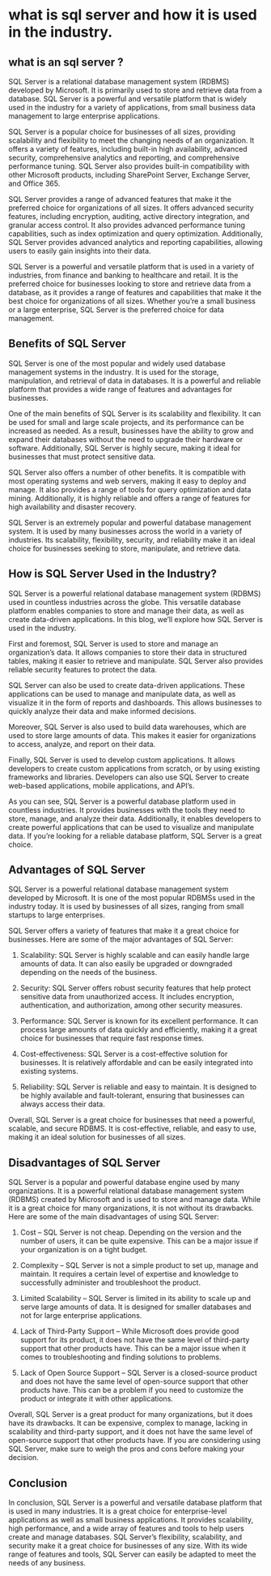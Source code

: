 # what is sql server and how it is used in the industry.
## what is an sql server ?
SQL Server is a relational database management system (RDBMS) developed by Microsoft. It is primarily used to store and retrieve data from a database. SQL Server is a powerful and versatile platform that is widely used in the industry for a variety of applications, from small business data management to large enterprise applications.

SQL Server is a popular choice for businesses of all sizes, providing scalability and flexibility to meet the changing needs of an organization. It offers a variety of features, including built-in high availability, advanced security, comprehensive analytics and reporting, and comprehensive performance tuning. SQL Server also provides built-in compatibility with other Microsoft products, including SharePoint Server, Exchange Server, and Office 365.

SQL Server provides a range of advanced features that make it the preferred choice for organizations of all sizes. It offers advanced security features, including encryption, auditing, active directory integration, and granular access control. It also provides advanced performance tuning capabilities, such as index optimization and query optimization. Additionally, SQL Server provides advanced analytics and reporting capabilities, allowing users to easily gain insights into their data.

SQL Server is a powerful and versatile platform that is used in a variety of industries, from finance and banking to healthcare and retail. It is the preferred choice for businesses looking to store and retrieve data from a database, as it provides a range of features and capabilities that make it the best choice for organizations of all sizes. Whether you’re a small business or a large enterprise, SQL Server is the preferred choice for data management.

## Benefits of SQL Server 
SQL Server is one of the most popular and widely used database management systems in the industry. It is used for the storage, manipulation, and retrieval of data in databases. It is a powerful and reliable platform that provides a wide range of features and advantages for businesses. 

One of the main benefits of SQL Server is its scalability and flexibility. It can be used for small and large scale projects, and its performance can be increased as needed. As a result, businesses have the ability to grow and expand their databases without the need to upgrade their hardware or software. Additionally, SQL Server is highly secure, making it ideal for businesses that must protect sensitive data. 

SQL Server also offers a number of other benefits. It is compatible with most operating systems and web servers, making it easy to deploy and manage. It also provides a range of tools for query optimization and data mining. Additionally, it is highly reliable and offers a range of features for high availability and disaster recovery. 

SQL Server is an extremely popular and powerful database management system. It is used by many businesses across the world in a variety of industries. Its scalability, flexibility, security, and reliability make it an ideal choice for businesses seeking to store, manipulate, and retrieve data.

## How is SQL Server Used in the Industry? 

SQL Server is a powerful relational database management system (RDBMS) used in countless industries across the globe. This versatile database platform enables companies to store and manage their data, as well as create data-driven applications. In this blog, we’ll explore how SQL Server is used in the industry.

First and foremost, SQL Server is used to store and manage an organization’s data. It allows companies to store their data in structured tables, making it easier to retrieve and manipulate. SQL Server also provides reliable security features to protect the data.

SQL Server can also be used to create data-driven applications. These applications can be used to manage and manipulate data, as well as visualize it in the form of reports and dashboards. This allows businesses to quickly analyze their data and make informed decisions.

Moreover, SQL Server is also used to build data warehouses, which are used to store large amounts of data. This makes it easier for organizations to access, analyze, and report on their data. 

Finally, SQL Server is used to develop custom applications. It allows developers to create custom applications from scratch, or by using existing frameworks and libraries. Developers can also use SQL Server to create web-based applications, mobile applications, and API’s.

As you can see, SQL Server is a powerful database platform used in countless industries. It provides businesses with the tools they need to store, manage, and analyze their data. Additionally, it enables developers to create powerful applications that can be used to visualize and manipulate data. If you’re looking for a reliable database platform, SQL Server is a great choice.

## Advantages of SQL Server 

SQL Server is a powerful relational database management system developed by Microsoft. It is one of the most popular RDBMSs used in the industry today. It is used by businesses of all sizes, ranging from small startups to large enterprises.

SQL Server offers a variety of features that make it a great choice for businesses. Here are some of the major advantages of SQL Server:

1. Scalability: SQL Server is highly scalable and can easily handle large amounts of data. It can also easily be upgraded or downgraded depending on the needs of the business.

2. Security: SQL Server offers robust security features that help protect sensitive data from unauthorized access. It includes encryption, authentication, and authorization, among other security measures.

3. Performance: SQL Server is known for its excellent performance. It can process large amounts of data quickly and efficiently, making it a great choice for businesses that require fast response times.

4. Cost-effectiveness: SQL Server is a cost-effective solution for businesses. It is relatively affordable and can be easily integrated into existing systems.

5. Reliability: SQL Server is reliable and easy to maintain. It is designed to be highly available and fault-tolerant, ensuring that businesses can always access their data.

Overall, SQL Server is a great choice for businesses that need a powerful, scalable, and secure RDBMS. It is cost-effective, reliable, and easy to use, making it an ideal solution for businesses of all sizes.

## Disadvantages of SQL Server 

SQL Server is a popular and powerful database engine used by many organizations. It is a powerful relational database management system (RDBMS) created by Microsoft and is used to store and manage data. While it is a great choice for many organizations, it is not without its drawbacks. Here are some of the main disadvantages of using SQL Server:

1. Cost – SQL Server is not cheap. Depending on the version and the number of users, it can be quite expensive. This can be a major issue if your organization is on a tight budget.

2. Complexity – SQL Server is not a simple product to set up, manage and maintain. It requires a certain level of expertise and knowledge to successfully administer and troubleshoot the product.

3. Limited Scalability – SQL Server is limited in its ability to scale up and serve large amounts of data. It is designed for smaller databases and not for large enterprise applications.

4. Lack of Third-Party Support – While Microsoft does provide good support for its product, it does not have the same level of third-party support that other products have. This can be a major issue when it comes to troubleshooting and finding solutions to problems.

5. Lack of Open Source Support – SQL Server is a closed-source product and does not have the same level of open-source support that other products have. This can be a problem if you need to customize the product or integrate it with other applications.

Overall, SQL Server is a great product for many organizations, but it does have its drawbacks. It can be expensive, complex to manage, lacking in scalability and third-party support, and it does not have the same level of open-source support that other products have. If you are considering using SQL Server, make sure to weigh the pros and cons before making your decision.

## Conclusion

In conclusion, SQL Server is a powerful and versatile database platform that is used in many industries. It is a great choice for enterprise-level applications as well as small business applications. It provides scalability, high performance, and a wide array of features and tools to help users create and manage databases. SQL Server’s flexibility, scalability, and security make it a great choice for businesses of any size. With its wide range of features and tools, SQL Server can easily be adapted to meet the needs of any business.

